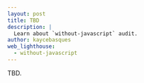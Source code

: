 ```yaml
---
layout: post
title: TBD
description: |
  Learn about `without-javascript` audit.
author: kaycebasques
web_lighthouse:
  - without-javascript
---
```


TBD.